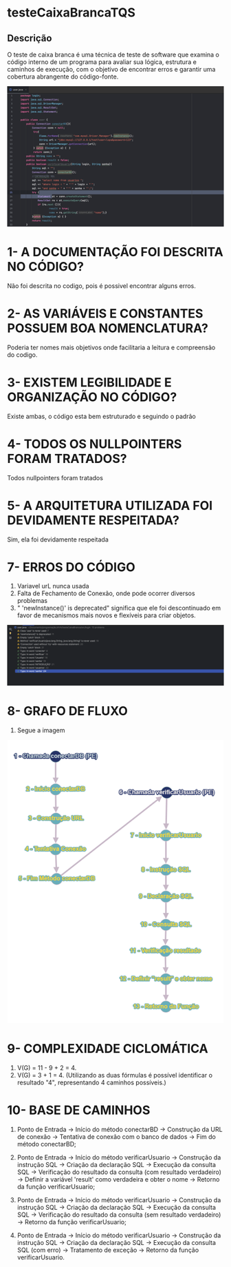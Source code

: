 # testeCaixaBrancaTQS

## Descrição
O teste de caixa branca é uma técnica de teste de software que examina o código interno de um programa para avaliar sua lógica, estrutura e caminhos de execução, com o objetivo de encontrar erros e garantir uma cobertura abrangente do código-fonte.

![Descrição](caixaBrancaTQS.png)

 # 1- A DOCUMENTAÇÃO FOI DESCRITA NO CÓDIGO? 
 Não foi descrita no codigo, pois é possivel encontrar alguns erros.

 # 2- AS VARIÁVEIS E CONSTANTES POSSUEM BOA NOMENCLATURA?
Poderia ter nomes mais objetivos onde facilitaria a leitura e compreensão do codigo.

# 3- EXISTEM LEGIBILIDADE E ORGANIZAÇÃO NO CÓDIGO?
Existe ambas, o código esta bem estruturado e seguindo o padrão 

# 4- TODOS OS NULLPOINTERS FORAM TRATADOS?
Todos nullpointers foram tratados

# 5- A ARQUITETURA UTILIZADA FOI DEVIDAMENTE RESPEITADA?
Sim, ela foi devidamente respeitada


# 7- ERROS DO CÓDIGO 
1. Variavel urL nunca usada 
2. Falta de Fechamento de Conexão, onde pode ocorrer diversos problemas
3. " 'newInstance()' is deprecated" significa que ele foi descontinuado em favor de mecanismos mais novos e flexíveis para criar objetos.

![Descrição](caixaBrancaErrosTQS.png)



# 8- GRAFO DE FLUXO
 1. Segue a imagem

![Descrição](GrafoDeFluxo.png) 


# 9- COMPLEXIDADE CICLOMÁTICA

1. V(G) = 11 - 9 + 2 = 4.
2. V(G) = 3 + 1 = 4.
(Utilizando as duas fórmulas é possível identificar o resultado "4", representando 4 caminhos possíveis.)

# 10- BASE DE CAMINHOS

1. Ponto de Entrada -> Início do método conectarBD -> Construção da URL de conexão -> Tentativa de conexão com o banco de dados -> Fim do método conectarBD;

2. Ponto de Entrada -> Início do método verificarUsuario -> Construção da instrução SQL -> Criação da declaração SQL -> Execução da consulta SQL -> Verificação do resultado da consulta (com resultado verdadeiro) -> Definir a variável 'result' como verdadeira e obter o nome -> Retorno da função verificarUsuario;

3. Ponto de Entrada -> Início do método verificarUsuario -> Construção da instrução SQL -> Criação da declaração SQL -> Execução da consulta SQL -> Verificação do resultado da consulta (sem resultado verdadeiro) -> Retorno da função verificarUsuario;

4. Ponto de Entrada -> Início do método verificarUsuario -> Construção da instrução SQL -> Criação da declaração SQL -> Execução da consulta SQL (com erro) -> Tratamento de exceção -> Retorno da função verificarUsuario.

